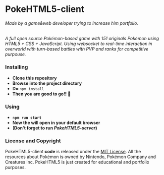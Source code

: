 # PokeHTML5-client
###### Made by a game&web developer trying to increase him portfolio.

_A full open source Pokémon-based game with 151 originals Pokémon using HTML5 + CSS + JavaScript. Using websocket to real-time interaction in overworld with turn-based battles with PVP and ranks for competitive purpouse._

### Installing

- **Clone this repository**
- **Browse into the project directory**
- **Do** `npm install`
- **Then you are good to go!!** :tada:

### Using
- **`npm run start`**
- **Now the will open in your default browser**
- **(Don't forget to run _PokeHTML5-server_)**

### License and Copyright

PokeHTML5-client **code** is released under the [MIT License](https://opensource.org/licenses/MIT). All the resources about Pokémon is owned by Nintendo, Pokémon Company and Creatures inc. PokeHTML5 is just created for educational and portfolio purposes.